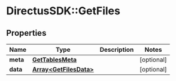 # DirectusSDK::GetFiles

## Properties
Name | Type | Description | Notes
------------ | ------------- | ------------- | -------------
**meta** | [**GetTablesMeta**](GetTablesMeta.md) |  | [optional] 
**data** | [**Array&lt;GetFilesData&gt;**](GetFilesData.md) |  | [optional] 


